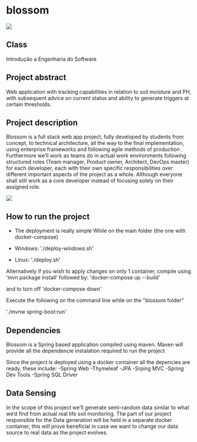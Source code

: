 # blossom

<img src="https://i.imgur.com/dPcLwIx.png" >

## Class

Introdução a Engenharia do Software

## Project abstract

Web application with tracking capabilities in relation to soil moisture and
PH, with subsequent advice on current status and ability to generate
triggers at certain thresholds.

## Project description

Blossom is a full stack web app project, fully developed by students from concept, to
technical architecture, all the way to the final implementation, using enterprise frameworks
and following agile methods of production .
Furthermore we’ll work as teams do in actual work environments following structured roles
(Team manager, Product owner, Architect, DevOps master) for each developer, each with
their own specific responsibilities over different important aspects of the project as a whole.
Although everyone shall still work as a core developer instead of focusing solely on their
assigned role.

<img src="https://i.imgur.com/YftU0q9.png" >


## How to run the project

- The deployment is really simple
  While on the main folder (the one with docker-compose)

- Windows:
'./deploy-windows.sh'

- Linux:
'./deploy.sh'

Alternatively if you wish to apply changes on only 1 container, compile using 'mvn package install' followed by:
'docker-compose up --build'

and to turn off
'docker-compose down'

Execute the following on the command line while on the "blossom folder"

'./mvnw spring-boot:run'

## Dependencies

Blossom is a Spring based application compiled using maven.
Maven will provide all the dependencie instalation required to run the project

Since the project is deployed using a docker container all the depencies are ready, these include:
-Spring Web
-Thymeleaf
-JPA
-Srping MVC
-Spring Dev Tools
-Spring SQL Driver

## Data Sensing

In the scope of this project we’ll generate semi-random data similar to what we’d find from
actual real life soil monitoring. The part of our project responsible for the Data generation will
be held in a separate docker container, this will prove beneficial in case we want to change
our data source to real data as the project evolves.